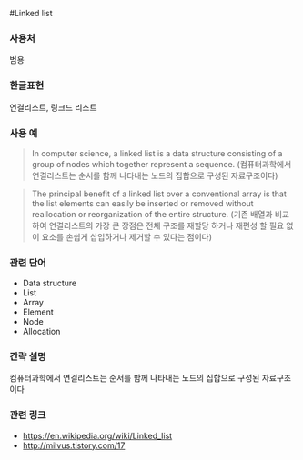 #Linked list

### 사용처
범용

### 한글표현
연결리스트, 링크드 리스트

### 사용 예
> In computer science, a linked list is a data structure consisting of a group of nodes which together represent a sequence. (컴퓨터과학에서 연결리스트는 순서를 함께 나타내는 노드의 집합으로 구성된 자료구조이다)

> The principal benefit of a linked list over a conventional array is that the list elements can easily be inserted or removed without reallocation or reorganization of the entire structure. (기존 배열과 비교하여 연결리스트의 가장 큰 장점은 전체 구조를 재할당 하거나 재편성 할 필요 없이 요소를 손쉽게 삽입하거나 제거할 수 있다는 점이다)

### 관련 단어
* Data structure
* List
* Array
* Element
* Node
* Allocation

### 간략 설명
컴퓨터과학에서 연결리스트는 순서를 함께 나타내는 노드의 집합으로 구성된 자료구조이다

### 관련 링크
* https://en.wikipedia.org/wiki/Linked_list
* http://milvus.tistory.com/17
